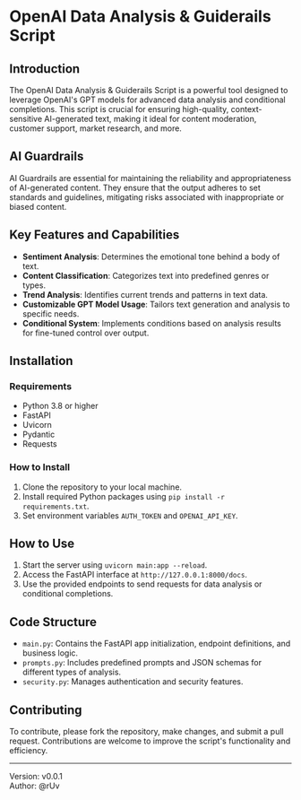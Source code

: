 # OpenAI Data Analysis & Guiderails Script

## Introduction
The OpenAI Data Analysis & Guiderails Script is a powerful tool designed to leverage OpenAI's GPT models for advanced data analysis and conditional completions. This script is crucial for ensuring high-quality, context-sensitive AI-generated text, making it ideal for content moderation, customer support, market research, and more.

## AI Guardrails
AI Guardrails are essential for maintaining the reliability and appropriateness of AI-generated content. They ensure that the output adheres to set standards and guidelines, mitigating risks associated with inappropriate or biased content.

## Key Features and Capabilities
- **Sentiment Analysis**: Determines the emotional tone behind a body of text.
- **Content Classification**: Categorizes text into predefined genres or types.
- **Trend Analysis**: Identifies current trends and patterns in text data.
- **Customizable GPT Model Usage**: Tailors text generation and analysis to specific needs.
- **Conditional System**: Implements conditions based on analysis results for fine-tuned control over output.

## Installation
### Requirements
- Python 3.8 or higher
- FastAPI
- Uvicorn
- Pydantic
- Requests

### How to Install
1. Clone the repository to your local machine.
2. Install required Python packages using `pip install -r requirements.txt`.
3. Set environment variables `AUTH_TOKEN` and `OPENAI_API_KEY`.

## How to Use
1. Start the server using `uvicorn main:app --reload`.
2. Access the FastAPI interface at `http://127.0.0.1:8000/docs`.
3. Use the provided endpoints to send requests for data analysis or conditional completions.

## Code Structure
- `main.py`: Contains the FastAPI app initialization, endpoint definitions, and business logic.
- `prompts.py`: Includes predefined prompts and JSON schemas for different types of analysis.
- `security.py`: Manages authentication and security features.

## Contributing
To contribute, please fork the repository, make changes, and submit a pull request. Contributions are welcome to improve the script's functionality and efficiency.

---

Version: v0.0.1  
Author: @rUv
